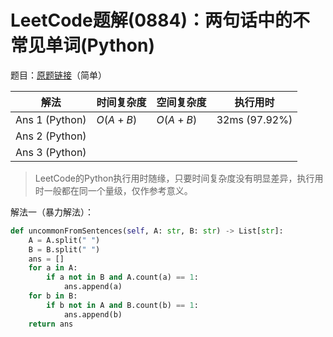 # LeetCode题解(0884)：两句话中的不常见单词(Python)

题目：[原题链接](https://leetcode-cn.com/problems/uncommon-words-from-two-sentences/)（简单）

| 解法           | 时间复杂度 | 空间复杂度 | 执行用时      |
| -------------- | ---------- | ---------- | ------------- |
| Ans 1 (Python) | $O(A+B)$   | $O(A+B)$   | 32ms (97.92%) |
| Ans 2 (Python) |            |            |               |
| Ans 3 (Python) |            |            |               |

>  LeetCode的Python执行用时随缘，只要时间复杂度没有明显差异，执行用时一般都在同一个量级，仅作参考意义。

解法一（暴力解法）：

```python
def uncommonFromSentences(self, A: str, B: str) -> List[str]:
    A = A.split(" ")
    B = B.split(" ")
    ans = []
    for a in A:
        if a not in B and A.count(a) == 1:
            ans.append(a)
    for b in B:
        if b not in A and B.count(b) == 1:
            ans.append(b)
    return ans
```

